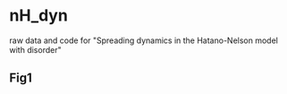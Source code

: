 # nH_dyn
raw data and code for "Spreading dynamics in the Hatano-Nelson model with disorder"

## Fig1
